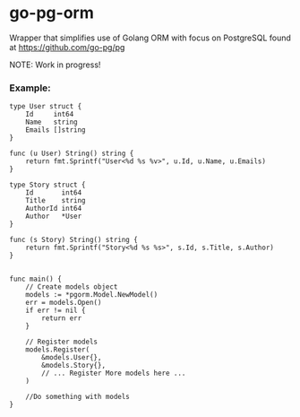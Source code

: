 # go-pg-orm
Wrapper that simplifies use of Golang ORM with focus on PostgreSQL found at https://github.com/go-pg/pg

NOTE: Work in progress!

### Example:
```
type User struct {
    Id     int64
    Name   string
    Emails []string
}

func (u User) String() string {
    return fmt.Sprintf("User<%d %s %v>", u.Id, u.Name, u.Emails)
}

type Story struct {
    Id       int64
    Title    string
    AuthorId int64
    Author   *User
}

func (s Story) String() string {
    return fmt.Sprintf("Story<%d %s %s>", s.Id, s.Title, s.Author)
}


func main() {
	// Create models object
	models := *pgorm.Model.NewModel()
	err = models.Open()
	if err != nil {
		return err
	}
	
	// Register models
	models.Register(
		&models.User{},
		&models.Story{},
		// ... Register More models here ...
	)
	
  	//Do something with models
}
```
